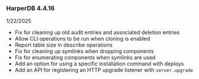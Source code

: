 ### HarperDB 4.4.16

1/22/2025

- Fix for cleaning up old audit entries and associated deletion entries
- Allow CLI operations to be run when cloning is enabled
- Report table size in describe operations
- Fix for cleaning up symlinks when dropping components
- Fix for enumerating components when symlinks are used
- Add an option for using a specific installation command with deploys
- Add an API for registering an HTTP upgrade listener with `server.upgrade`
